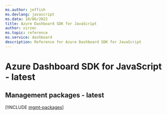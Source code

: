 ```yaml
---
ms.author: jeffish
ms.devlang: javascript
ms.data: 10/06/2022
title: Azure Dashboard SDK for JavaScript
author: xirzec
ms.topic: reference
ms.service: dashboard
description: Reference for Azure Dashboard SDK for JavaScript
---
```

# Azure Dashboard SDK for JavaScript - latest

## Management packages - latest
[!INCLUDE [mgmt-packages](dashboard-mgmt-index.md)]